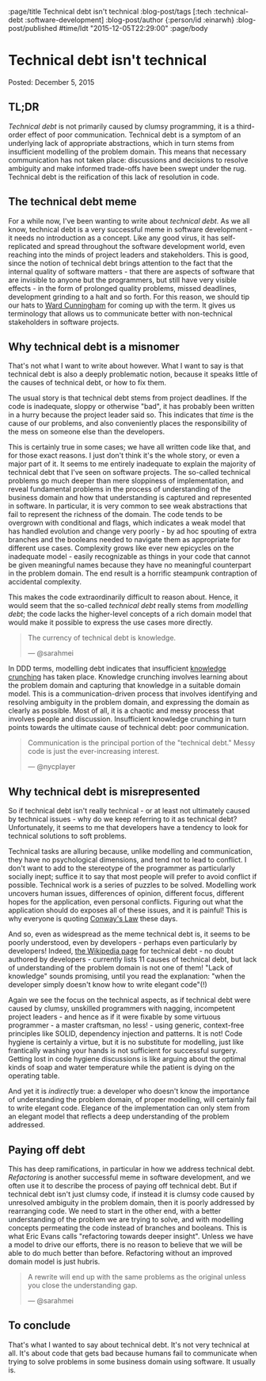 :page/title Technical debt isn't technical
:blog-post/tags [:tech :technical-debt :software-development]
:blog-post/author {:person/id :einarwh}
:blog-post/published #time/ldt "2015-12-05T22:29:00"
:page/body

# Technical debt isn't technical

Posted: December 5, 2015

## TL;DR

_Technical debt_ is not primarily caused by clumsy programming, it is a third-order effect of poor communication. Technical debt is a symptom of an underlying lack of appropriate abstractions, which in turn stems from insufficient modelling of the problem domain. This means that necessary communication has not taken place: discussions and decisions to resolve ambiguity and make informed trade-offs have been swept under the rug. Technical debt is the reification of this lack of resolution in code.

## The technical debt meme

For a while now, I've been wanting to write about _technical debt_. As we all know, technical debt is a very successful meme in software development - it needs no introduction as a concept. Like any good virus, it has self-replicated and spread throughout the software development world, even reaching into the minds of project leaders and stakeholders. This is good, since the notion of technical debt brings attention to the fact that the internal quality of software matters - that there are aspects of software that are invisible to anyone but the programmers, but still have very visible effects - in the form of prolonged quality problems, missed deadlines, development grinding to a halt and so forth. For this reason, we should tip our hats to [Ward Cunningham](https://en.wikipedia.org/wiki/Ward_Cunningham) for coming up with the term. It gives us terminology that allows us to communicate better with non-technical stakeholders in software projects.

## Why technical debt is a misnomer

That's not what I want to write about however. What I want to say is that technical debt is also a deeply problematic notion, because it speaks little of the causes of technical debt, or how to fix them.

The usual story is that technical debt stems from project deadlines. If the code is inadequate, sloppy or otherwise "bad", it has probably been written in a hurry because the project leader said so. This indicates that _time_ is the cause of our problems, and also conveniently places the responsibility of the mess on someone else than the developers.

This is certainly true in some cases; we have all written code like that, and for those exact reasons. I just don't think it's the whole story, or even a major part of it. It seems to me entirely inadequate to explain the majority of technical debt that I've seen on software projects. The so-called technical problems go much deeper than mere sloppiness of implementation, and reveal fundamental problems in the process of understanding of the business domain and how that understanding is captured and represented in software. In particular, it is very common to see weak abstractions that fail to represent the richness of the domain. The code tends to be overgrown with conditional and flags, which indicates a weak model that has handled evolution and change very poorly - by ad hoc spouting of extra branches and the booleans needed to navigate them as appropriate for different use cases.  Complexity grows like ever new epicycles on the inadequate model - easily recognizable as things in your code that cannot be given meaningful names because they have no meaningful counterpart in the problem domain. The end result is a horrific steampunk contraption of accidental complexity.

This makes the code extraordinarily difficult to reason about. Hence, it would seem that the so-called _technical debt_ really stems from _modelling debt_; the code lacks the higher-level concepts of a rich domain model that would make it possible to express the use cases more directly.

> The currency of technical debt is knowledge. 
>
>— @sarahmei

In DDD terms, modelling debt indicates that insufficient [knowledge crunching](http://www.informit.com/articles/article.aspx?p=102604&seqNum=2) has taken place. Knowledge crunching involves learning about the problem domain and capturing that knowledge in a suitable domain model. This is a communication-driven process that involves identifying and resolving ambiguity in the problem domain, and expressing the domain as clearly as possible. Most of all, it is a chaotic and messy process that involves people and discussion. Insufficient knowledge crunching in turn points towards the ultimate cause of technical debt: poor communication.

> Communication is the principal portion of the "technical debt." Messy code is just the ever-increasing interest. 
>
> — @nycplayer

## Why technical debt is misrepresented

So if technical debt isn't really technical - or at least not ultimately caused by technical issues - why do we keep referring to it as technical debt? Unfortunately, it seems to me that developers have a tendency to look for technical solutions to soft problems.

Technical tasks are alluring because, unlike modelling and communication, they have no psychological dimensions, and tend not to lead to conflict. I don't want to add to the stereotype of the programmer as particularly socially inept; suffice it to say that most people will prefer to avoid conflict if possible. Technical work is a series of puzzles to be solved. Modelling work uncovers human issues, differences of opinion, different focus, different hopes for the application, even personal conflicts. Figuring out what the application should do exposes all of these issues, and it is painful! This is why everyone is quoting [Conway's Law](https://en.wikipedia.org/wiki/Conway's_law) these days.

And so, even as widespread as the meme technical debt is, it seems to be poorly understood, even by developers - perhaps even particularly by developers! Indeed, [the Wikipedia page](https://en.wikipedia.org/wiki/Technical_debt) for technical debt - no doubt authored by developers - currently lists 11 causes of technical debt, but lack of understanding of the problem domain is not one of them! "Lack of knowledge" sounds promising, until you read the explanation: "when the developer simply doesn't know how to write elegant code"(!)

Again we see the focus on the technical aspects, as if technical debt were caused by clumsy, unskilled programmers with nagging, incompetent project leaders - and hence as if it were fixable by some virtuous programmer - a master craftsman, no less! - using generic, context-free principles like SOLID, dependency injection and patterns. It is not! Code hygiene is certainly a virtue, but it is no substitute for modelling, just like frantically washing your hands is not sufficient for successful surgery. Getting lost in code hygiene discussions is like arguing about the optimal kinds of soap and water temperature while the patient is dying on the operating table.

And yet it is _indirectly_ true: a developer who doesn't know the importance of understanding the problem domain, of proper modelling, will certainly fail to write elegant code. Elegance of the implementation can only stem from an elegant model that reflects a deep understanding of the problem addressed.

## Paying off debt

This has deep ramifications, in particular in how we address technical debt. _Refactoring_ is another successful meme in software development, and we often use it to describe the process of paying off technical debt. But if technical debt isn't just clumsy code, if instead it is clumsy code caused by unresolved ambiguity in the problem domain, then it is poorly addressed by rearranging code. We need to start in the other end, with a better understanding of the problem we are trying to solve, and with modelling concepts permeating the code instead of branches and booleans. This is what Eric Evans calls "refactoring towards deeper insight". Unless we have a model to drive our efforts, there is no reason to believe that we will be able to do much better than before. Refactoring without an improved domain model is just hubris.

> A rewrite will end up with the same problems as the original unless you close the understanding gap. 
>
> — @sarahmei

## To conclude

That's what I wanted to say about technical debt. It's not very technical at all. It's about code that gets bad because humans fail to communicate when trying to solve problems in some business domain using software. It usually is.
